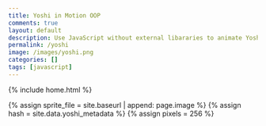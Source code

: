 ```yaml
---
title: Yoshi in Motion OOP 
comments: true
layout: default
description: Use JavaScript without external libararies to animate Yoshi moving across screen, OOP style.
permalink: /yoshi
image: /images/yoshi.png
categories: []
tags: [javascript]
---
```


{% include home.html %}

{% assign sprite_file = site.baseurl | append: page.image %}  <!--- Liquid concatentation --->
{% assign hash = site.data.yoshi_metadata %}  <!--- Liquid list variable created from file containing mario metatdata for sprite --->
{% assign pixels = 256 %} <!--- Liquid integer assignment --->

<!--- HTML for page contains <p> tag named "mario" and class properties for a "sprite"  -->
<p id="yoshi" class="sprite"></p>
  

<!--- Embedded Cascading Style Sheet (CSS) rules, defines how HTML elements look --->
<style>
  /* CSS style rules for the elements id and class above...
  */
  .sprite {
    height: {{pixels}}px;
    width: {{pixels}}px;
    background-image: url('{{sprite_file}}');
    background-repeat: no-repeat;
  }

  /* background position of sprite element */
  #yoshi {
    background-position: calc({{animations[0].col}} * {{pixels}} * -1px) calc({{animations[0].row}} * {{pixels}} * -1px);
    transition: top 1s ease;
  }
</style>

<!--- Embedded executable code--->
<script>
  ////////// convert yml hash to javascript key value objects /////////

  var yoshi_metadata = {}; //key, value object
  {% for key in hash %}  
  
  var key = "{{key | first}}"  //key
  var values = {} //values object
  values["row"] = {{key.row}}
  values["col"] = {{key.col}}
  values["frames"] = {{key.frames}}
  yoshi_metadata[key] = values; //key with values added

  {% endfor %}

  ////////// animation control object /////////

  class Yoshi {
    constructor(meta_data) {
      this.tID = null;  //capture setInterval() task ID
      this.positionX = 0;  // current position of sprite in X direction
      this.currentSpeed = 0;
      this.yoshiElement = document.getElementById("yoshi"); //HTML element of sprite
      this.pixels = {{pixels}}; //pixel offset of images in the sprite, set by liquid constant
      this.interval = 100; //animation time interval
      this.obj = meta_data;
      this.yoshiElement.style.position = "absolute";
    }

    animateRight(obj, speed) {
      let frame = 0;
      const row = obj.row * this.pixels;
      this.currentSpeed = speed;

      this.tID = setInterval(() => {
        const col = (frame + obj.col) * this.pixels;
        this.yoshiElement.style.backgroundPosition = `-${col}px -${row}px`;
        this.yoshiElement.style.left = `${this.positionX}px`;

        this.positionX += speed;
        frame = (frame + 1) % obj.frames;

        const viewportWidth = window.innerWidth;
        if (this.positionX > viewportWidth - this.pixels) {
          document.documentElement.scrollLeft = this.positionX - viewportWidth + this.pixels;
        }
      }, this.interval);
    }

    animateLeft(obj, speed) {
      let frame = 0;
      const row = obj.row * this.pixels;
      this.currentSpeed = speed;

      this.tID = setInterval(() => {
        const col = (frame + obj.col) * this.pixels;
        this.yoshiElement.style.backgroundPosition = `-${col}px -${row}px`;
        this.yoshiElement.style.left = `${this.positionX}px`;

        this.positionX -= speed;
        frame = (frame + 1) % obj.frames;

        const viewportWidth = window.innerWidth;
        if (this.positionX > viewportWidth - this.pixels) {
          document.documentElement.scrollLeft = this.positionX - viewportWidth + this.pixels;
        }
      }, this.interval);
    }

    animateU(obj, speed) {
      let frame = 0;
      const row = obj.row * this.pixels;
      this.currentSpeed = speed;

      this.tID = setInterval(() => {
        const col = (frame + obj.col) * this.pixels;
        this.yoshiElement.style.backgroundPosition = `-${col}px -${row}px`;
        this.yoshiElement.style.left = `${this.positionX}px`;

        this.positionX -= speed;
        frame = (frame + 1) % obj.frames;

        const viewportWidth = window.innerWidth;
        if (this.positionX > viewportWidth - this.pixels) {
          document.documentElement.scrollLeft = this.positionX - viewportWidth + this.pixels;
        }
      }, this.interval);
    }

    startWalkingRight() {
      this.stopAnimate();
      this.animateRight(this.obj["Walk"], 3);
    }

    startWalkingLeft() {
      this.stopAnimate();
      this.animateLeft(this.obj["WalkL"], 3);
    }

    startRunningRight() {
      this.stopAnimate();
      this.animateRight(this.obj["Run1"], 6);
    }

    startRunningLeft() {
      this.stopAnimate();
      this.animateLeft(this.obj["Run1L"], 6);
    }

    startPuffing() {
      this.stopAnimate();
      this.animateRight(this.obj["Puff"], 0);
    }

    startPuffingLeft() {
      this.stopAnimate();
      this.animateLeft(this.obj["PuffL"], 0);
    }

    startCheering() {
      this.stopAnimate();
      this.animateRight(this.obj["Cheer"], 0);
    }

    startFlipping() {
      this.stopAnimate();
      this.animateRight(this.obj["Flip"], 0);
    }

    startResting() {
      this.stopAnimate();
      this.animateRight(this.obj["Rest"], 0);
    }

    startRestingLeft() {
      this.stopAnimate();
      this.animateRight(this.obj["RestL"], 0);
    }

    stopAnimate() {
      clearInterval(this.tID);
    }
  }

  const yoshi = new Yoshi(yoshi_metadata);

  ////////// event control /////////

  var rightspd = 0;
  var leftspd = 0;
  var direction = "none";

  window.addEventListener("keydown", (event) => {
    if (event.key === "d") {
      event.preventDefault();
      direction = "right";
      if (event.repeat) {
        yoshi.startCheering();
      } else {
        if (yoshi.currentSpeed === 0 && leftspd == 0) {
          yoshi.startWalkingRight();
          leftspd = 0;
          rightspd = 1;
        } else if (yoshi.currentSpeed === 3 && rightspd == 1) {
          yoshi.startRunningRight();
          rightspd = 0;
        }
      }
    } 
    
    if (event.key === "a") {
      event.preventDefault();
      direction = "left";
      if (event.repeat) {
        yoshi.startCheering();
      } else {
        if (yoshi.currentSpeed === 0 && rightspd == 0) {
          yoshi.startWalkingLeft();
          rightspd = 0;
          leftspd = 1;
        } else if (yoshi.currentSpeed === 3 && leftspd == 1) {
          yoshi.startRunningLeft();
          leftspd = 0;
        }
      }
    } 

    if (event.key === "d") {
      event.preventDefault();
      rightspd = 0;
      leftspd = 0;
      if (event.repeat) {
        yoshi.stopAnimate();
      } else if (direction == "right"){
        yoshi.startPuffing();
      } else if (direction == "left"){
        yoshi.startPuffingLeft();
      }
    }
  });

  //touch events that enable animations
  window.addEventListener("touchstart", (event) => {
    event.preventDefault(); // prevent default browser action
    if (event.touches[0].clientX > window.innerWidth / 2) {
      event.preventDefault();
      direction = "right";
      if (event.repeat) {
        yoshi.startCheering();
      } else {
        if (yoshi.currentSpeed === 0 && leftspd == 0) {
          yoshi.startWalkingRight();
          leftspd = 0;
          rightspd = 1;
        } else if (yoshi.currentSpeed === 3 && rightspd == 1) {
          yoshi.startRunningRight();
          rightspd = 0;
        }
      }
    }
    
    if (event.touches[0].clientX < window.innerWidth / 2) {
      event.preventDefault();
      direction = "left";
      if (event.repeat) {
        yoshi.startCheering();
      } else {
        if (yoshi.currentSpeed === 0 && rightspd == 0) {
          yoshi.startWalkingLeft();
          rightspd = 0;
          leftspd = 1;
        } else if (yoshi.currentSpeed === 3 && leftspd == 1) {
          yoshi.startRunningLeft();
          leftspd = 0;
        }
      }
    }

    if (event.touches[0].clientY < window.innerHeight / 2) {
      event.preventDefault();
      rightspd = 0;
      leftspd = 0;
      if (event.repeat) {
        yoshi.stopAnimate();
      } else if (direction == "right"){
        yoshi.startPuffing();
      } else if (direction == "left"){
        yoshi.startPuffingLeft();
      }
    }
  });

  //stop animation on window blur
  window.addEventListener("blur", () => {
    yoshi.stopAnimate();
  });

  //start animation on window focus
  window.addEventListener("focus", () => {
     yoshi.stopAnimate();
     rightspd = 0;
     leftspd = 0;
     direction = "none";
     yoshi.startFlipping();
  });

  //start animation on page load or page refresh
  document.addEventListener("DOMContentLoaded", () => {
    // adjust sprite size for high pixel density devices
    const scale = window.devicePixelRatio;
    const sprite = document.querySelector(".sprite");
    sprite.style.transform = `scale(${0.2 * scale})`;
    yoshi.startResting();
  });

</script>

